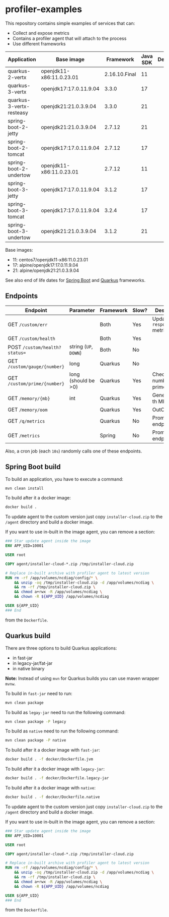 # profiler-examples

This repository contains simple examples of services that can:

* Collect and expose metrics
* Contains a profiler agent that will attach to the process
* Use different frameworks

| Application              | Base image               | Framework     | Java SDK | Description |
|--------------------------|--------------------------|---------------|----------|-------------|
| quarkus-2-vertx          | openjdk11-x86:11.0.23.01 | 2.16.10.Final | 11       |             |
| quarkus-3-vertx          | openjdk17:17.0.11.9.04   | 3.3.0         | 17       |             |
| quarkus-3-vertx-resteasy | openjdk21:21.0.3.9.04    | 3.3.0         | 21       |             |
| spring-boot-2-jetty      | openjdk21:21.0.3.9.04    | 2.7.12        | 21       |             |
| spring-boot-2-tomcat     | openjdk17:17.0.11.9.04   | 2.7.12        | 17       |             |
| spring-boot-2-undertow   | openjdk11-x86:11.0.23.01 | 2.7.12        | 11       |             |
| spring-boot-3-jetty      | openjdk17:17.0.11.9.04   | 3.1.2         | 17       |             |
| spring-boot-3-tomcat     | openjdk17:17.0.11.9.04   | 3.2.4         | 17       |             |
| spring-boot-3-undertow   | openjdk21:21.0.3.9.04    | 3.1.2         | 21       |             |

Base images:

* 11: centos7/openjdk11-x86:11.0.23.01
* 17: alpine/openjdk17:17.0.11.9.04
* 21: alpine/openjdk21:21.0.3.9.04

See also end of life dates for [Spring Boot](https://endoflife.date/spring-boot)
and [Quarkus](https://endoflife.date/quarkus-framework) frameworks.

## Endpoints

| Endpoint                      | Parameter             | Framework | Slow? | Description                    |
|-------------------------------|-----------------------|-----------|-------|--------------------------------|
| GET `/custom/err`             |                       | Both      | Yes   | Update `response.size` metrics | 
| GET `/custom/health`          |                       | Both      | Yes   |                                |
| POST `/custom/health?status=` | string (`UP`, `DOWN`) | Both      | No    |                                | 
| GET `/custom/gauge/{number}`  | long                  | Quarkus   | No    |                                |
| GET `/custom/prime/{number}`  | long (should be >0)   | Quarkus   | Yes   | Check if number is prime       |
| GET `/memory/{mb}`            | int                   | Quarkus   | Yes   | Generate n-th Mb of data       |
| GET `/memory/oom`             |                       | Quarkus   | Yes   | OutOfMemory                    |
| GET `/q/metrics`              |                       | Quarkus   | No    | Prometheus endpoint            |
| GET `/metrics`                |                       | Spring    | No    | Prometheus endpoint            |

Also, a cron job (each `10s`) randomly calls one of these endpoints.

## Spring Boot build

To build an application, you have to execute a command:

```bash
mvn clean install
```

To build after it a docker image:

```bash
docker build .
```

To update agent to the custom version just copy `installer-cloud.zip` to the `/agent` directory
and build a docker image.

If you want to use in-built in the image agent, you can remove a section:

```dockerfile
### Star update agent inside the image
ENV APP_UID=10001

USER root

COPY agent/installer-cloud-*.zip /tmp/installer-cloud.zip

# Replace in-built archive with profiler agent to latest version
RUN rm -rf /app/volumes/ncdiag/config/* \
    && unzip -oq /tmp/installer-cloud.zip -d /app/volumes/ncdiag \
    && rm -rf /tmp/installer-cloud.zip \
    && chmod a+rwx -R /app/volumes/ncdiag \
    && chown -R ${APP_UID} /app/volumes/ncdiag

USER ${APP_UID}
### End
```

from the `Dockerfile`.

## Quarkus build

There are three options to build Quarkus applications:

* in fast-jar
* in legacy-jar/fat-jar
* in native binary

**Note:** Instead of using `mvn` for Quarkus builds you can use maven wrapper `mvnw`.

To build in `fast-jar` need to run:

```bash
mvn clean package
```

To build as `legay-jar` need to run the following command:

```bash
mvn clean package -P legacy
```

To build as `native` need to run the following command:

```bash
mvn clean package -P native
```

To build after it a docker image with `fast-jar`:

```bash
docker build . -f docker/Dockerfile.jvm
```

To build after it a docker image with `legacy-jar`:

```bash
docker build . -f docker/Dockerfile.legacy-jar
```

To build after it a docker image with `native`:

```bash
docker build . -f docker/Dockerfile.native
```

To update agent to the custom version just copy `installer-cloud.zip` to the `/agent` directory
and build a docker image.

If you want to use in-built in the image agent, you can remove a section:

```dockerfile
### Star update agent inside the image
ENV APP_UID=10001

USER root

COPY agent/installer-cloud-*.zip /tmp/installer-cloud.zip

# Replace in-built archive with profiler agent to latest version
RUN rm -rf /app/volumes/ncdiag/config/* \
    && unzip -oq /tmp/installer-cloud.zip -d /app/volumes/ncdiag \
    && rm -rf /tmp/installer-cloud.zip \
    && chmod a+rwx -R /app/volumes/ncdiag \
    && chown -R ${APP_UID} /app/volumes/ncdiag

USER ${APP_UID}
### End
```

from the `Dockerfile`.

